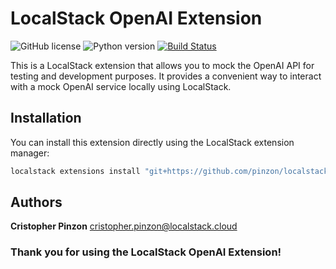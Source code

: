# LocalStack OpenAI Extension

![GitHub license](https://img.shields.io/badge/license-Apache%202.0-blue.svg)
![Python version](https://img.shields.io/badge/python-3.11%2B-blue)
[![Build Status](https://travis-ci.com/yourusername/localstack-openai-mock.svg?branch=master)](https://travis-ci.com/yourusername/localstack-openai-mock)

This is a LocalStack extension that allows you to mock the OpenAI API for testing and development purposes. It provides a convenient way to interact with a mock OpenAI service locally using LocalStack.

## Installation

You can install this extension directly using the LocalStack extension manager:

```bash
localstack extensions install "git+https://github.com/pinzon/localstack-openai-extension"
```

## Authors
**Cristopher Pinzon** cristopher.pinzon@localstack.cloud

### Thank you for using the LocalStack OpenAI Extension!